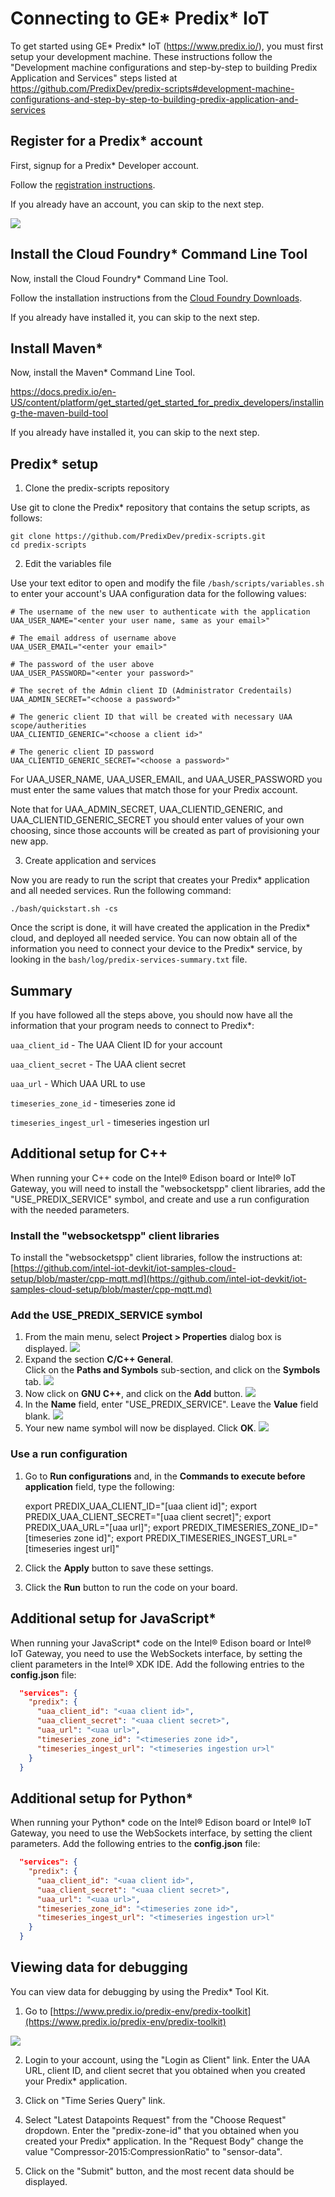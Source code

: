 # Connecting to GE\* Predix\* IoT

To get started using GE\* Predix\* IoT (https://www.predix.io/), you must first setup your development machine. These instructions follow the "Development machine configurations and step-by-step to building Predix Application and Services" steps listed at https://github.com/PredixDev/predix-scripts#development-machine-configurations-and-step-by-step-to-building-predix-application-and-services

## Register for a Predix\* account

First, signup for a Predix\* Developer account.

Follow the [registration instructions](https://docs.predix.io/en-US/content/platform/get_started/get_started_for_predix_developers/predix-development-environment-setup#task_a0b9d32e-24ff-4c84-a210-713527bce17c).

If you already have an account, you can skip to the next step.

![](./images/predix/predix-signup.png)

## Install the Cloud Foundry\* Command Line Tool

Now, install the Cloud Foundry\* Command Line Tool.

Follow the installation instructions from the [Cloud Foundry Downloads](https://github.com/cloudfoundry/cli#downloads).

If you already have installed it, you can skip to the next step.

## Install Maven\*

Now, install the Maven\* Command Line Tool.

https://docs.predix.io/en-US/content/platform/get_started/get_started_for_predix_developers/installing-the-maven-build-tool

If you already have installed it, you can skip to the next step.

## Predix\* setup

1. Clone the predix-scripts repository

Use git to clone the Predix\* repository that contains the setup scripts, as follows:

```
git clone https://github.com/PredixDev/predix-scripts.git
cd predix-scripts
```

2. Edit the variables file

Use your text editor to open and modify the file `/bash/scripts/variables.sh` to enter your account's UAA configuration data for the following values:

```
# The username of the new user to authenticate with the application
UAA_USER_NAME="<enter your user name, same as your email>"

# The email address of username above
UAA_USER_EMAIL="<enter your email>"

# The password of the user above
UAA_USER_PASSWORD="<enter your password>"

# The secret of the Admin client ID (Administrator Credentails)
UAA_ADMIN_SECRET="<choose a password>"

# The generic client ID that will be created with necessary UAA scope/autherities
UAA_CLIENTID_GENERIC="<choose a client id>"

# The generic client ID password
UAA_CLIENTID_GENERIC_SECRET="<choose a password>"
```

For UAA_USER_NAME, UAA_USER_EMAIL, and UAA_USER_PASSWORD you must enter the same values that match those for your Predix account.

Note that for UAA_ADMIN_SECRET, UAA_CLIENTID_GENERIC, and UAA_CLIENTID_GENERIC_SECRET you should enter values of your own choosing, since those accounts will be created as part of provisioning your new app.

3. Create application and services

Now you are ready to run the script that creates your Predix\* application and all needed services. Run the following command:

```
./bash/quickstart.sh -cs
```

Once the script is done, it will have created the application in the Predix\* cloud, and deployed all needed service. You can now obtain all of the information you need to connect your device to the Predix\* service, by looking in the `bash/log/predix-services-summary.txt` file.

## Summary

If you have followed all the steps above, you should now have all the information that your program needs to connect to Predix\*:

`uaa_client_id` - The UAA Client ID for your account

`uaa_client_secret` - The UAA client secret

`uaa_url` - Which UAA URL to use

`timeseries_zone_id` - timeseries zone id

`timeseries_ingest_url` - timeseries ingestion url

## Additional setup for C++

When running your C++ code on the Intel® Edison board or Intel® IoT Gateway, you will need to install the "websocketspp" client libraries, add the "USE_PREDIX_SERVICE" symbol, and create and use a run configuration with the needed parameters.

### Install the "websocketspp" client libraries

To install the "websocketspp" client libraries, follow the instructions at:
[https://github.com/intel-iot-devkit/iot-samples-cloud-setup/blob/master/cpp-mqtt.md](https://github.com/intel-iot-devkit/iot-samples-cloud-setup/blob/master/cpp-mqtt.md)

### Add the USE_PREDIX_SERVICE symbol

1. From the main menu, select **Project > Properties** dialog box is displayed.
![](./../../images/cpp/click-project-properties.png)
2. Expand the section **C/C++ General**. <br>Click on the **Paths and Symbols** sub-section, and click on the **Symbols** tab.
![](./../../images/cpp/click-gen-path-symbols.png)
3. Now click on **GNU C++**, and click on the **Add** button.
![](./../../images/cpp/click-gnupp-add.png)
4. In the **Name** field, enter "USE_PREDIX_SERVICE". Leave the **Value** field blank.
![](./../../images/cpp/add-name-and-var.png)
5. Your new name symbol will now be displayed. Click **OK**.
![](./../../images/cpp/name-var-ok.png)

### Use a run configuration

1. Go to **Run configurations** and, in the **Commands to execute before application** field, type the following:

      export PREDIX_UAA_CLIENT_ID="[uaa client id]"; export PREDIX_UAA_CLIENT_SECRET="[uaa client secret]"; export PREDIX_UAA_URL="[uaa url]"; export PREDIX_TIMESERIES_ZONE_ID="[timeseries zone id]"; export PREDIX_TIMESERIES_INGEST_URL="[timeseries ingest url]"

2. Click the **Apply** button to save these settings.
3. Click the **Run** button to run the code on your board.

## Additional setup for JavaScript\*

When running your JavaScript\* code on the Intel® Edison board or Intel® IoT Gateway, you need to use the WebSockets interface, by setting the client parameters in the Intel® XDK IDE. Add the following entries to the **config.json** file:

```json
  "services": {
    "predix": {
      "uaa_client_id": "<uaa client id>",
      "uaa_client_secret": "<uaa client secret>",
      "uaa_url": "<uaa url>",
      "timeseries_zone_id": "<timeseries zone id>",
      "timeseries_ingest_url": "<timeseries ingestion ur>l"
    }
  }
```

## Additional setup for Python\*

When running your Python\* code on the Intel® Edison board or Intel® IoT Gateway, you need to use the WebSockets interface, by setting the client parameters. Add the following entries to the **config.json** file:

```json
  "services": {
    "predix": {
      "uaa_client_id": "<uaa client id>",
      "uaa_client_secret": "<uaa client secret>",
      "uaa_url": "<uaa url>",
      "timeseries_zone_id": "<timeseries zone id>",
      "timeseries_ingest_url": "<timeseries ingestion ur>l"
    }
  }
```

## Viewing data for debugging

You can view data for debugging by using the Predix\* Tool Kit.

1. Go to [https://www.predix.io/predix-env/predix-toolkit](https://www.predix.io/predix-env/predix-toolkit)

![](./images/predix/predix-toolkit.png)

2. Login to your account, using the "Login as Client" link. Enter the UAA URL, client ID, and client secret that you obtained when you created your Predix\* application.

3. Click on "Time Series Query" link.

4. Select "Latest Datapoints Request" from the "Choose Request" dropdown. Enter the "predix-zone-id" that you obtained when you created your Predix\* application. In the "Request Body" change the value "Compressor-2015:CompressionRatio" to "sensor-data".

5. Click on the "Submit" button, and the most recent data should be displayed.
